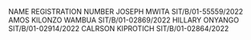 NAME                                        REGISTRATION NUMBER
JOSEPH MWITA                                SIT/B/01-55559/2022
AMOS KILONZO WAMBUA                         SIT/B/01-02869/2022
HILLARY ONYANGO                             SIT/B/01-02914/2022
CALRSON KIPROTICH                           SIT/B/01-02864/2022
